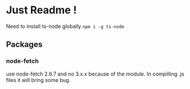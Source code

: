 # Just Readme !

Need to install ts-node globally
`npm i -g ts-node`

## Packages

### node-fetch
use node-fetch 2.6.7 and no 3.x.x because of the module. In compilling .js files it will bring some bug.
